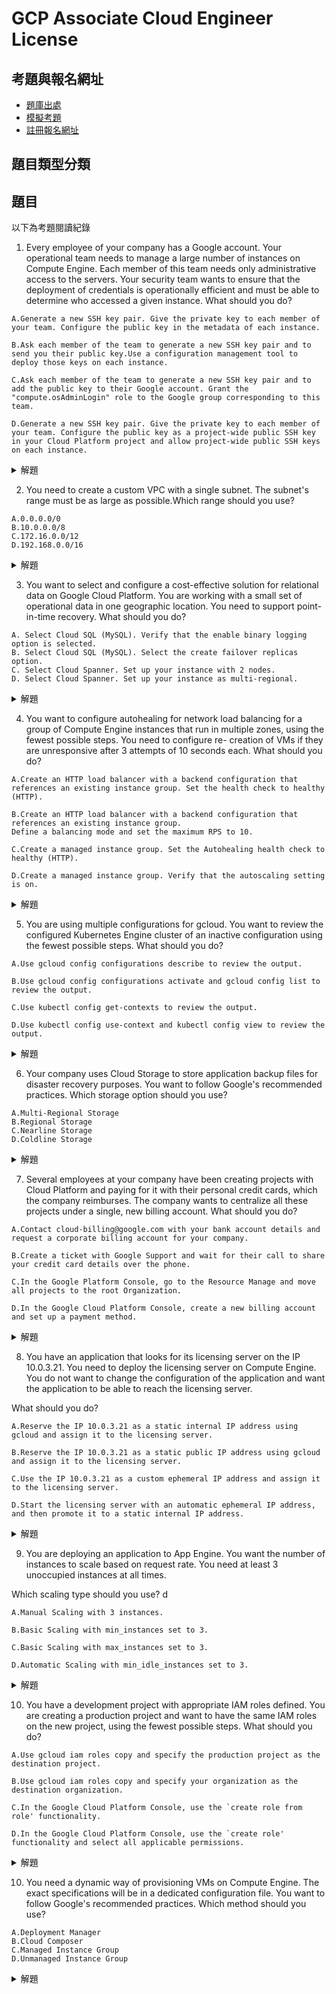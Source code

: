 # GCP Associate Cloud Engineer License

## 考題與報名網址

- [題庫出處](https://free-braindumps.com/)
- [模擬考題](https://ace-ampgpemeba-de.a.run.app/ace)
- [註冊報名網址](https://www.webassessor.com/wa.do?page=createAccount&branding=GOOGLECLOUD)

## 題目類型分類



## 題目

以下為考題閱讀紀錄

 1. Every employee of your company has a Google account. Your operational team needs to manage a large number of instances on Compute Engine. Each member of this team needs only administrative access to the servers. Your security team wants to ensure that the deployment of credentials is operationally efficient and must be able to determine who accessed a given instance. What should you do?

```
A.Generate a new SSH key pair. Give the private key to each member of your team. Configure the public key in the metadata of each instance.

B.Ask each member of the team to generate a new SSH key pair and to send you their public key.Use a configuration management tool to deploy those keys on each instance.

C.Ask each member of the team to generate a new SSH key pair and to add the public key to their Google account. Grant the "compute.osAdminLogin" role to the Google group corresponding to this team.

D.Generate a new SSH key pair. Give the private key to each member of your team. Configure the public key as a project-wide public SSH key in your Cloud Platform project and allow project-wide public SSH keys on each instance.
```

<details>
  <summary>解題</summary>
  
  - 題目問題，怎麼樣讓公司的運維團隊能夠有效且安全地管理大量的GCP（Google Cloud Platform）Compute Engine伺服器，同時還能追蹤到是誰存取了伺服器。

  > 基本上這題考的是OS Login權限設置。OS Login功能是指在Google Cloud環境中，管理對虛擬機實例（VM）透過SSH（Secure Shell）進行安全登錄的一種方式。ref:https://cloud.google.com/compute/docs/oslogin/set-up-oslogin?hl=zh-cn

  - 解答會是C，要求每個團隊成員自己創建SSH金鑰對（就是一對密碼），並且把公開的那一半（公鑰）加到他們的Google帳號裡。接著給這個團隊的Google群組授予「compute.osAdminLogin」這個角色。(設置可以參考上面ref網址的[youtube](https://youtu.be/I29400R8tXg?t=1))

  - 其餘答案
   - A與D提到給予Private Key..這有安全疑慮。
   - B每個人有自己的Key，但要一台一台去設定，效率太低了!

</details>

 2. You need to create a custom VPC with a single subnet. The subnet's range must be as large as possible.Which range should you use?

```
A.0.0.0.0/0
B.10.0.0.0/8
C.172.16.0.0/12
D.192.168.0.0/16
```

<details>
  <summary>解題</summary>
  
  - 題目問題詢問當你需要在Google Cloud Platform (GCP) 上創建一個自定義的虛擬私人網絡（VPC）並且只設置一個子網，你應該選擇哪一個IP範圍來確保這個子網的IP地址範圍最大？

  > 此題考IP Range設定，會牽扯到對Classless Inter-Domain Routing，無類別域間路由的理解。當 CIDR 地址是 10.0.0.0/24 時，子網路遮罩位數為 24。這表示 IP 地址的前 24 位用於網路部分，後面的 8 位用於主機部分。

  - 解答會是B，以CIDR邏輯來看，/後面數字越小，代表代表主機編號的數目越大，B的主機數目會是2^(32-8)。
  
  - 其餘答案，0.0.0.0/0 代表所有可能的IP地址，不符合題目要的，其餘的就不用多加討論。
  
</details>

3. You want to select and configure a cost-effective solution for relational data on Google Cloud Platform. You are working with a small set of operational data in one geographic location. You need to support point-in-time recovery.
What should you do?

```
A. Select Cloud SQL (MySQL). Verify that the enable binary logging option is selected.
B. Select Cloud SQL (MySQL). Select the create failover replicas option.
C. Select Cloud Spanner. Set up your instance with 2 nodes.
D. Select Cloud Spanner. Set up your instance as multi-regional.
```
<details>
  <summary>解題</summary>
  
  - 題目問題詢問如果想要為關聯式數據配置一個成本的方案，單區域並需要支持點時間恢復（Point-in-Time Recovery, PITR）的能力。你應該怎麼做?

  > 考對數據存取方案的認知，基本上Cloud Spanner會比Cloud SQL來的貴。另外是對Cloud SQL的restoring是否有認知。ref:https://cloud.google.com/sql/docs/mysql/backup-recovery/restore
  
  - 解答會是A，Cloud SQL的Point-in-time recovery，可以透過binary logging來做Recovery。
  
  - 其餘答案，Spanner基本上兩個答案都不符合成本，且沒有提到Point-in-time recovery開啟設定。
  

</details>

4. You want to configure autohealing for network load balancing for a group of Compute Engine instances that run in multiple zones, using the fewest possible steps. You need to configure re- creation of VMs if they are unresponsive after 3 attempts of 10 seconds each. What should you do?

```
A.Create an HTTP load balancer with a backend configuration that references an existing instance group. Set the health check to healthy (HTTP).

B.Create an HTTP load balancer with a backend configuration that references an existing instance group. 
Define a balancing mode and set the maximum RPS to 10.

C.Create a managed instance group. Set the Autohealing health check to healthy (HTTP).

D.Create a managed instance group. Verify that the autoscaling setting is on.
```


<details>
  <summary>解題</summary>
  
  - 題目問題在於要為運行於多個區域的Compute Engine Instance群組配置網絡負載平衡的自動修復功能，並且希望使用盡可能少的步驟來配置如果Instance在3次嘗試、每次10秒的檢查後仍無回應，則重新建立VM。最合適的操作是
  > ref: https://cloud.google.com/compute/docs/tutorials/high-availability-autohealing
  
  - 解答會是C，建立一個instance group，並Configure a health check and an autohealing policy。
  
  - 其餘答案，其他選項如創建HTTP負載均衡器並配置後端實例群組（A和B），雖然是配置負載均衡的重要步驟，但不直接涉及到自動修復不健康實例的配置。而確認自動擴展設置是否開啟（D）也是重要的，但它主要針對基於負載變化自動調整實例數量的情況，與自動修復不健康實例的需求不同。因此，對於配置自動修復功能的需求，選項C是最直接且有效的方法。

</details>

5. You are using multiple configurations for gcloud. You want to review the configured Kubernetes Engine cluster of an inactive configuration using the fewest possible steps.
What should you do?

```
A.Use gcloud config configurations describe to review the output.

B.Use gcloud config configurations activate and gcloud config list to review the output.

C.Use kubectl config get-contexts to review the output.

D.Use kubectl config use-context and kubectl config view to review the output.
```

<details>
  <summary>解題</summary>
  
  - 題目問題在於要使用最少的步驟審查一個非活動配置的Kubernetes Engine集群
  > 此題考對於GKE指令，gcloud config configurations專注於Google Cloud平台的資源管理，kubectl config專注於Kubernetes集群的操作。

  - 解答投票率最高的是D，
    - kubectl config use-context 允許您切換到特定的Kubernetes上下文
    - kubectl config view 審查當前上下文（及相關配置）的詳細信息
  
  - 其餘答案，gcloud config configurations為平台資源管理，而使用kubectl config選項C步驟不對
  
</details>

6. Your company uses Cloud Storage to store application backup files for disaster recovery purposes. You want to follow Google's recommended practices.
Which storage option should you use?

```
A.Multi-Regional Storage
B.Regional Storage
C.Nearline Storage
D.Coldline Storage
```


<details>
  <summary>解題</summary>
  
  - 題目問題在於用於災難恢復目的的應用備份文件，使用的Cloud Storage選項若要經濟又能滿足數據存取需求的選項。要選哪一個?

  - 解答為D，Coldline Storage提供了一個成本效益高的解決方案，適用於需要長期存儲但僅偶爾訪問的數據，非常適合災難恢復的需求。

  - 其餘答案，AB不是Storage選項，而Coldline Storage 如年度訪問一次，提供最低的存儲成本，但訪問成本高於Nearline Storage。以災難恢復來看，理想還是D
  
</details>

7. Several employees at your company have been creating projects with Cloud Platform and paying for it with their personal credit cards, which the company reimburses. The company wants to centralize all these projects under a single, new billing account.
What should you do?

```
A.Contact cloud-billing@google.com with your bank account details and request a corporate billing account for your company.

B.Create a ticket with Google Support and wait for their call to share your credit card details over the phone.

C.In the Google Platform Console, go to the Resource Manage and move all projects to the root Organization.

D.In the Google Cloud Platform Console, create a new billing account and set up a payment method.
```
<details>
  <summary>解題</summary>
  
  - 題目問題在於該如何將公司內多個員工使用個人信用卡支付的Google Cloud Platform項目集中到一個新的統一賬單帳戶下

  - 解答建議是D，創建一個新的賬單帳戶並設置支付方式。步驟如下
    - 1. 登錄到Google Cloud Platform控制台
    - 2. 尋找並進入「賬單」部分
    - 3. 選擇創建一個新的賬單帳戶，並按照提示完成設置，包括添加公司的支付方式（如公司信用卡或銀行帳戶）。
  
  - 其餘答案
    - A.  聯繫cloud-billing@google.com並提供您的銀行帳戶詳情，請求為您的公司設立一個企業賬單帳戶。 雖然通過電子郵件聯繫Google Cloud的賬單團隊是可能的，但直接在GCP控制台中創建新的賬單帳戶並設置支付方法是一個更快且更直接的方法。

    - B. 創建一個Google支持的票據，並等待他們的電話來通過電話分享您的信用卡詳情。 這種方法不是設置或更改賬單帳戶的標準流程。

    - C. 在Google平台控制台中，轉到資源管理器並將所有項目移動到根組織。 雖然將項目移動到根組織是一種組織資源的好方法，但這並不涉及到設置或更改賬單帳戶的支付方式。
  
</details>

8. You have an application that looks for its licensing server on the IP 10.0.3.21. You need to deploy the licensing server on Compute Engine. You do not want to change the configuration of the application and want the application to be able to reach the licensing server.

What should you do?

```
A.Reserve the IP 10.0.3.21 as a static internal IP address using gcloud and assign it to the licensing server.

B.Reserve the IP 10.0.3.21 as a static public IP address using gcloud and assign it to the licensing server.

C.Use the IP 10.0.3.21 as a custom ephemeral IP address and assign it to the licensing server.

D.Start the licensing server with an automatic ephemeral IP address, and then promote it to a static internal IP address.

```

<details>
  <summary>解題</summary>
  
  - 題目問題詢問要部署授權伺服器到Compute Engine，同時不改變應用程式的配置，讓應用程式能夠通過IP 10.0.3.21連接到授權伺服器
  > 主要考查在Google Cloud Platform (GCP) 上配置與管理IP地址，有關Compute Engine實例分配靜態內部IP地址配置。

  - 解答建議A，使用gcloud預留IP 10.0.3.21作為靜態內部IP地址，並將其分配給授權伺服器。
  
  - 其餘答案，B由於10.0.3.21是私有IP範圍，它不能作為公共IP地址預留。C在GCP中，您無法直接指定臨時IP地址為特定的IP。臨時IP地址在每次虛擬機重啟時可能會改變。D這個選項不確保您能獲得特定的IP地址（即10.0.3.21）。
   - ephemeral IP為臨時IP

</details>

9. You are deploying an application to App Engine. You want the number of instances to scale based on request rate. You need at least 3 unoccupied instances at all times.

Which scaling type should you use?
d
```
A.Manual Scaling with 3 instances.

B.Basic Scaling with min_instances set to 3.

C.Basic Scaling with max_instances set to 3.

D.Automatic Scaling with min_idle_instances set to 3.
```

<details>
  <summary>解題</summary>
  
  - 題目問題，考查 App Engine 的自動伸縮 (Autoscaling) 功能，以及不同伸縮類型的特性。
  > 一個 GCP Project 只能啟用一個 App Engine。這是因為 App Engine 是一種完全託管的服務，Google 需要為每個 App Engine 應用程式分配專用的資源。

  - 解答建議為D，Automatic Scaling為根據應用程式流量自動調整執行個體 (instance) 數量。min_idle_instances用於指定最低閒置執行個體數量。將此值設為 3，可確保隨時至少有 3 個閒置執行個體。

  - 其餘答案
    - A. 手動伸縮需自行設定執行個體數量，不符合依據流量自動調整的需求。
    - B. 基本伸縮雖可設定最低執行個體數量，但不會自動調整，無法滿足「依據請求速率伸縮」的需求。
    - C. 基本伸縮的最高執行個體設定，並非最低閒置執行個體，無法保證隨時有 3 個閒置執行個體。

</details>

10. You have a development project with appropriate IAM roles defined. You are creating a production project and want to have the same IAM roles on the new project, using the fewest possible steps.
What should you do?

```
A.Use gcloud iam roles copy and specify the production project as the destination project.

B.Use gcloud iam roles copy and specify your organization as the destination organization.

C.In the Google Cloud Platform Console, use the `create role from role' functionality.

D.In the Google Cloud Platform Console, use the `create role' functionality and select all applicable permissions.
```
<details>
  <summary>解題</summary>
  
  - 題目問題在於需要在新的產品項目中設置與開發項目相同的IAM角色，並且使用最少的步驟。
  > 這題主要考察的是如何在Google Cloud Platform (GCP) 中高效地管理和複製Identity and Access Management (IAM) 角色，確保不同專案間能夠共享相同的權限設置，而不需要手動一一配置 ref: https://cloud.google.com/sdk/gcloud/reference/iam/roles/copy

  - 解答建議為A，使用gcloud iam roles copy指令將iam角色相關設定複製到目標GCP專案
  
  - 其餘答案，
    - B. 將角色複製到整個組織而不是特定的新項目，可能不會滿足題目中提到的將角色直接複製到一個新建項目的需求
    
    - C. 雖然這種方法理論上能夠從一個角色創建另一個角色，但它可能需要更多的手動操作，特別是如果需要複製多個角色到新項目時。

    - D. 使用控制台手動創建角色並選擇權限是可行的，但這是最耗時且容易出錯的方法，特別是當需要精確複製一個現有角色的所有權限設定時。

</details>

10. You need a dynamic way of provisioning VMs on Compute Engine. The exact specifications will be in a dedicated configuration file. You want to follow Google's recommended practices.
Which method should you use?

```
A.Deployment Manager
B.Cloud Composer
C.Managed Instance Group
D.Unmanaged Instance Group
```

<details>
  <summary>解題</summary>
  
  - 題目問題詢問若要以動態方式在Compute Engine上配置虛擬機（VM），並且要求根據一個專門的配置檔案來確定具體規格。
  > 這個問題主要考察在Google Cloud Platform (GCP) 上動態配置Compute Engine虛擬機（VM）的方法，特別是當配置規格需要根據一個專門的配置文件來定義

  - 解答建議使用A，Deployment Manager是Google Cloud Platform提供的一項服務，允許您透過聲明式的YAML、JSON或Python檔案來定義和部署資源。印象現在已經轉成用IAAC Code去做部屬設定。
  
  - 其餘答案
   
   - B. Cloud Composer是基於Apache Airflow的全托管工作流自動化工具，主要用於協調複雜的工作流和數據處理管道。雖然它可以用來管理GCP資源的部署，但它不是專門為了動態配置VM而設計的。
   
   - C. Managed Instance Group，管理式實例群組（Managed Instance Group, MIG）提供了自動擴展、滾動更新和健康檢查等功能，適合於管理需要負載均衡和自動擴展的VM群組。雖然MIG支持動態管理VM實例，但它不直接支援從專門配置檔案動態定義VM規格。
   
   - D. Unmanaged Instance Group，非管理式實例群組（Unmanaged Instance Group）允許您將一組獨立的VM視為一個群組來管理，但缺乏自動擴展和健康檢查等管理功能。它不適用於需要根據配置檔案動態部署VM的情況。
   
</details>